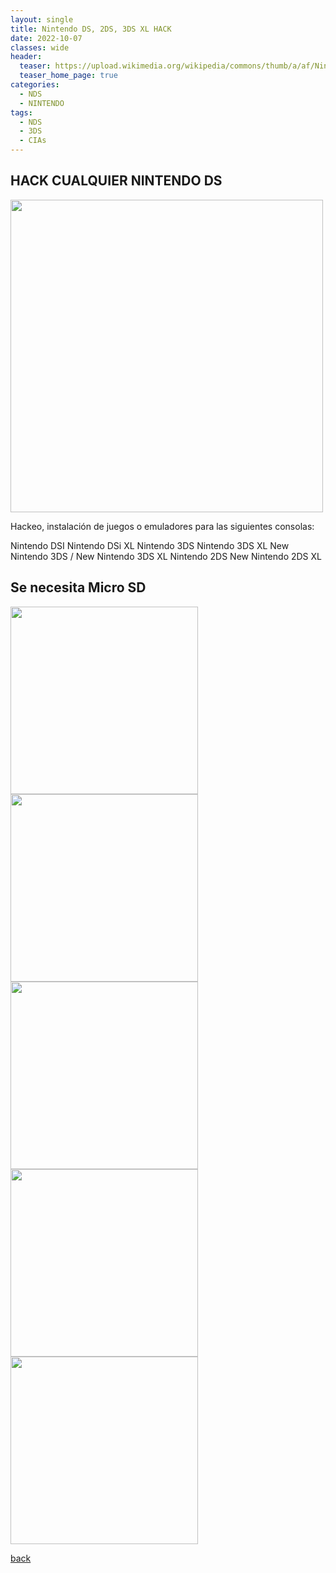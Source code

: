```yaml
---
layout: single
title: Nintendo DS, 2DS, 3DS XL HACK
date: 2022-10-07
classes: wide
header:
  teaser: https://upload.wikimedia.org/wikipedia/commons/thumb/a/af/Nintendo_DS_Logo.svg/1024px-Nintendo_DS_Logo.svg.png
  teaser_home_page: true
categories:
  - NDS
  - NINTENDO
tags:
  - NDS
  - 3DS
  - CIAs
---
```


## HACK CUALQUIER NINTENDO DS

<img src="https://user-images.githubusercontent.com/78656150/183828820-130c2340-ec79-4c93-916b-83bc35e24498.png" width="500" height="500" />

Hackeo, instalación de juegos o emuladores para las siguientes consolas:

Nintendo DSI
Nintendo DSi XL
Nintendo 3DS
Nintendo 3DS XL
New Nintendo 3DS / New Nintendo 3DS XL
Nintendo 2DS
New Nintendo 2DS XL

Se necesita Micro SD
------
<img src="https://user-images.githubusercontent.com/78656150/183828842-abc62cae-1579-40e6-b500-28a3d882f574.png" width="300" height="300" /> <img src="https://user-images.githubusercontent.com/78656150/183828891-1edeb29d-88c6-488b-bb9b-16fa399d1e1d.png" width="300" height="300" />
<img src="https://user-images.githubusercontent.com/78656150/183828931-ec178537-cce2-487c-8d7d-f3e25e1535cd.png" width="300" height="300" />
<img src="https://user-images.githubusercontent.com/78656150/183828914-aba21c0e-2c02-4ceb-98f4-bb44f6476212.png" width="300" height="300" />
<img src="https://user-images.githubusercontent.com/78656150/183828970-3b683b7a-657e-4d7b-b5e6-54b01cc3441c.png" width="300" height="300" />

[back](./)

